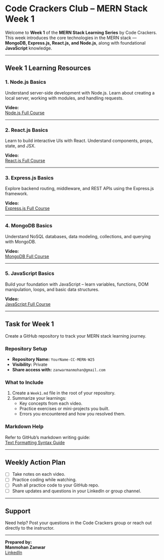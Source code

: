 
# Code Crackers Club – MERN Stack Week 1

Welcome to **Week 1** of the **MERN Stack Learning Series** by Code Crackers.  
This week introduces the core technologies in the MERN stack — **MongoDB, Express.js, React.js, and Node.js**, along with foundational **JavaScript** knowledge.

---

## Week 1 Learning Resources

### 1. Node.js Basics
Understand server-side development with Node.js. Learn about creating a local server, working with modules, and handling requests.

**Video:**  
[Node.js Full Course](https://www.youtube.com/watch?v=JZXQ455OT3A&list=PL0Zuz27SZ-6PFkIxaJ6Xx_X46avTM1aYw)

---

### 2. React.js Basics
Learn to build interactive UIs with React. Understand components, props, state, and JSX.

**Video:**  
[React.js Full Course](https://www.youtube.com/watch?v=TeeAp5zkYnI&list=PL0Zuz27SZ-6PrE9srvEn8nbhOOyxnWXfp)

---

### 3. Express.js Basics
Explore backend routing, middleware, and REST APIs using the Express.js framework.

**Video:**  
[Express.js Full Course](https://www.youtube.com/watch?v=jivyItmsu18&list=PL0Zuz27SZ-6P4vnjQ_PJ5iRYsqJkQhtUu)

---

### 4. MongoDB Basics
Understand NoSQL databases, data modeling, collections, and querying with MongoDB.

**Video:**  
[MongoDB Full Course](https://www.youtube.com/watch?v=-PdjUx9JZ2E&list=PL0Zuz27SZ-6OJQfjH8g_CAjgMbLoIleKN)

---

### 5. JavaScript Basics
Build your foundation with JavaScript – learn variables, functions, DOM manipulation, loops, and basic data structures.

**Video:**  
[JavaScript Full Course](https://www.youtube.com/watch?v=SajRjc9KKUE&list=PL0Zuz27SZ-6Oi6xNtL_fwCrwpuqylMsgT)

---

## Task for Week 1

Create a GitHub repository to track your MERN stack learning journey.

### Repository Setup

- **Repository Name:** `YourName-CC-MERN-W25`
- **Visibility:** Private  
- **Share access with:** `zanwarmanmohan@gmail.com`

### What to Include

1. Create a `Week1.md` file in the root of your repository.
2. Summarize your learnings:
   - Key concepts from each video.
   - Practice exercises or mini-projects you built.
   - Errors you encountered and how you resolved them.

### Markdown Help

Refer to GitHub’s markdown writing guide:  
[Text Formatting Syntax Guide](https://docs.github.com/en/get-started/writing-on-github/getting-started-with-writing-and-formatting-on-github/basic-writing-and-formatting-syntax)

---

## Weekly Action Plan

- [ ] Take notes on each video.
- [ ] Practice coding while watching.
- [ ] Push all practice code to your GitHub repo.
- [ ] Share updates and questions in your LinkedIn or group channel.

---

## Support

Need help? Post your questions in the Code Crackers group or reach out directly to the instructor.

---

**Prepared by:**  
**Manmohan Zanwar**  
[LinkedIn](https://linkedin.com/in/developer-manmohan)
